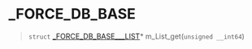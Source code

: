 # _FORCE_DB_BASE
 
> `struct` [_FORCE_DB_BASE___LIST](lua/classes/_FORCE_DB_BASE___LIST.md)* m_List_get(`unsigned __int64`)
 
